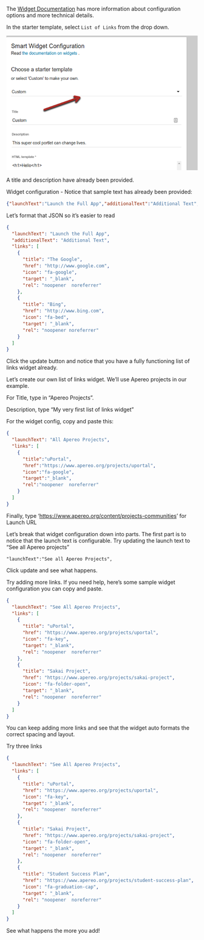 The
[Widget Documentation](http://uw-madison-doit.github.io/uw-frame/widgets.html)
has more information about configuration options and more technical details.

In the starter template, select `List of Links` from the drop down.

![Image of the template dropdown](img/selectorDropDown.png)

A title and description have already been provided.



Widget configuration - Notice that sample text has already been provided:
```json
{"launchText":"Launch the Full App","additionalText":"Additional Text","links":[{"title":"The Google","href":"http://www.google.com","icon":"fa-google","target":"_blank","rel":"noopener noreferrer"},{"title":"Bing","href":"http://www.bing.com","icon":"fa-bed","target":"_blank","rel":"noopener noreferrer"}]}
```

Let’s format that JSON so it’s easier to read
```json
{
  "launchText": "Launch the Full App",
  "additionalText": "Additional Text",
  "links": [
    {
      "title": "The Google",
      "href": "http://www.google.com",
      "icon": "fa-google",
      "target": "_blank",
      "rel": "noopener  noreferrer"
    },
    {
      "title": "Bing",
      "href": "http://www.bing.com",
      "icon": "fa-bed",
      "target": "_blank",
      "rel": "noopener noreferrer"
    }
  ]
}
```


Click the update button and notice that you have a fully functioning list of links widget already.

Let’s create our own list of links widget.  We’ll use Apereo projects in our example.

For Title, type in “Apereo Projects”.

Description, type “My very first list of links widget”

For the widget config, copy and paste this:

```json
{
  "launchText": "All Apereo Projects",
  "links": [
    {
      "title":"uPortal",
      "href":"https://www.apereo.org/projects/uportal",
      "icon":"fa-google",
      "target":"_blank",
      "rel":"noopener  noreferrer"
    }
  ]
}
```

Finally, type ‘<https://www.apereo.org/content/projects-communities>’ for Launch URL

Let’s break that widget configuration down into parts.
The first part is to notice that the launch text is configurable.  Try updating the launch text to “See all Apereo projects”
```
"launchText":"See all Apereo Projects",
```

Click update and see what happens.

Try adding more links.  If you need help, here’s some sample widget configuration you can copy and paste.

```json
{
  "launchText": "See All Apereo Projects",
  "links": [
    {
      "title": "uPortal",
      "href": "https://www.apereo.org/projects/uportal",
      "icon": "fa-key",
      "target": "_blank",
      "rel": "noopener  noreferrer"
    },
    {
      "title": "Sakai Project",
      "href": "https://www.apereo.org/projects/sakai-project",
      "icon": "fa-folder-open",
      "target": "_blank",
      "rel": "noopener  noreferrer"
    }
  ]
}
```


You can keep adding more links and see that the widget auto formats the correct spacing and layout.

Try three links

```json
{
  "launchText": "See All Apereo Projects",
  "links": [
    {
      "title": "uPortal",
      "href": "https://www.apereo.org/projects/uportal",
      "icon": "fa-key",
      "target": "_blank",
      "rel": "noopener  noreferrer"
    },
    {
      "title": "Sakai Project",
      "href": "https://www.apereo.org/projects/sakai-project",
      "icon": "fa-folder-open",
      "target": "_blank",
      "rel": "noopener  noreferrer"
    },
    {
      "title": "Student Success Plan",
      "href": "https://www.apereo.org/projects/student-success-plan",
      "icon": "fa-graduation-cap",
      "target": "_blank",
      "rel": "noopener  noreferrer"
    }
  ]
}
```

See what happens the more you add!
